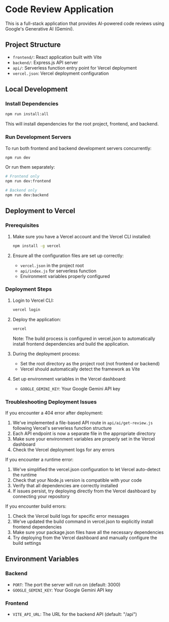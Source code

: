 # Code Review Application

This is a full-stack application that provides AI-powered code reviews using Google's Generative AI (Gemini).

## Project Structure

- `frontend/`: React application built with Vite
- `backend/`: Express.js API server
- `api/`: Serverless function entry point for Vercel deployment
- `vercel.json`: Vercel deployment configuration

## Local Development

### Install Dependencies

```bash
npm run install:all
```

This will install dependencies for the root project, frontend, and backend.

### Run Development Servers

To run both frontend and backend development servers concurrently:

```bash
npm run dev
```

Or run them separately:

```bash
# Frontend only
npm run dev:frontend

# Backend only
npm run dev:backend
```

## Deployment to Vercel

### Prerequisites

1. Make sure you have a Vercel account and the Vercel CLI installed:

   ```bash
   npm install -g vercel
   ```

2. Ensure all the configuration files are set up correctly:
   - `vercel.json` in the project root
   - `api/index.js` for serverless function
   - Environment variables properly configured

### Deployment Steps

1. Login to Vercel CLI:

   ```bash
   vercel login
   ```

2. Deploy the application:

   ```bash
   vercel
   ```

   Note: The build process is configured in vercel.json to automatically install frontend dependencies and build the application.

3. During the deployment process:

   - Set the root directory as the project root (not frontend or backend)
   - Vercel should automatically detect the framework as Vite

4. Set up environment variables in the Vercel dashboard:
   - `GOOGLE_GEMINI_KEY`: Your Google Gemini API key

### Troubleshooting Deployment Issues

If you encounter a 404 error after deployment:

1. We've implemented a file-based API route in `api/ai/get-review.js` following Vercel's serverless function structure
2. Each API endpoint is now a separate file in the appropriate directory
3. Make sure your environment variables are properly set in the Vercel dashboard
4. Check the Vercel deployment logs for any errors

If you encounter a runtime error:

1. We've simplified the vercel.json configuration to let Vercel auto-detect the runtime
2. Check that your Node.js version is compatible with your code
3. Verify that all dependencies are correctly installed
4. If issues persist, try deploying directly from the Vercel dashboard by connecting your repository

If you encounter build errors:

1. Check the Vercel build logs for specific error messages
2. We've updated the build command in vercel.json to explicitly install frontend dependencies
3. Make sure your package.json files have all the necessary dependencies
4. Try deploying from the Vercel dashboard and manually configure the build settings

## Environment Variables

### Backend

- `PORT`: The port the server will run on (default: 3000)
- `GOOGLE_GEMINI_KEY`: Your Google Gemini API key

### Frontend

- `VITE_API_URL`: The URL for the backend API (default: "/api")
